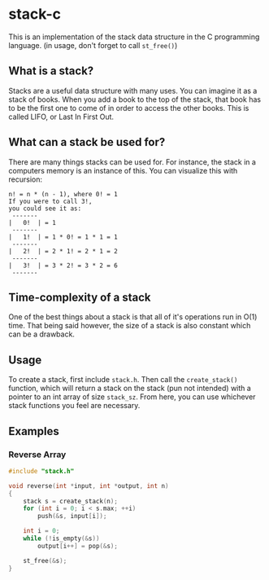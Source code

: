 # stack-c

This is an implementation of the stack data structure in the C programming language. (in usage, don't forget to call `st_free()`)

## What is a stack?

Stacks are a useful data structure with many uses. You can imagine it as a stack of books. When you add a book to the top of the stack, that book has to be the first one to come of in order to access the other books. This is called LIFO, or Last In First Out.

## What can a stack be used for?

There are many things stacks can be used for. For instance, the stack in a computers memory is an instance of this. You can visualize this with recursion:

```
n! = n * (n - 1), where 0! = 1
If you were to call 3!,
you could see it as:
 -------
|   0!  | = 1
 -------
|   1!  | = 1 * 0! = 1 * 1 = 1
 -------
|   2!  | = 2 * 1! = 2 * 1 = 2
 -------
|   3!  | = 3 * 2! = 3 * 2 = 6
 -------
```

## Time-complexity of a stack

One of the best things about a stack is that all of it's operations run in O(1) time.
That being said however, the size of a stack is also constant which can be a drawback.

## Usage

To create a stack, first include `stack.h`.
Then call the `create_stack()` function, which will return a stack on the stack (pun not intended) with a pointer to an int array of size `stack_sz`.
From here, you can use whichever stack functions you feel are necessary.

## Examples

### Reverse Array

```C
#include "stack.h"

void reverse(int *input, int *output, int n)
{
	stack s = create_stack(n);
	for (int i = 0; i < s.max; ++i)
		push(&s, input[i]);

	int i = 0;
	while (!is_empty(&s))
		output[i++] = pop(&s);

	st_free(&s);
}
```
